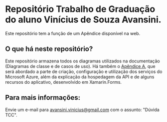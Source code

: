 # Repositório Trabalho de Graduação do aluno Vinícius de Souza Avansini.

Este repositório tem a função de um Apêndice disponível na web.

## O que há neste repositório?

Este repositório armazena todos os diagramas utilizados na documentação (Diagramas de classe e de casos de uso). Há também o [Apêndice A](https://github.com/viavn/diagramastcc/wiki), que será abordado a parte de criação, configuração e utilização dos serviços do Microsoft Azure, além da explicação da hospedagem da API e de alguns recursos do aplicativo, desenvolvido em Xamarin.Forms.

## Para mais informações: 

Envie um e-mail para avansini.vinicius@gmail.com com o assunto: "Dúvida TCC".
